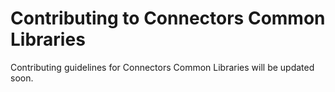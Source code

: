 # Contributing to Connectors Common Libraries

Contributing guidelines for Connectors Common Libraries will be updated soon. 
